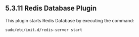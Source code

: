 ## 5.3.11 Redis Database Plugin

This plugin starts Redis Database by executing the command:
<pre>
<code>sudo/etc/init.d/redis-server start</code>
</pre>
